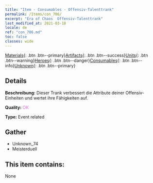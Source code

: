 ```yaml
---
title: "Item - Consumables - Offensiv-Talenttrank"
permalink: /Items/con_786/
excerpt: "Era of Chaos  Offensiv-Talenttrank"
last_modified_at: 2021-03-18
locale: de
ref: "con_786.md"
toc: false
classes: wide
---
```

 [Materials](/de/Items/){: .btn .btn--primary}[Artifacts](/de/Items/Artifacts/){: .btn .btn--success}[Units](/de/Items/Units/){: .btn .btn--warning}[Heroes](/de/Items/Heroes/){: .btn .btn--danger}[Consumables](/de/Items/Consumables/){: .btn .btn--info}[Unknown](/de/Items/Unknown/){: .btn .btn--primary}

## Details
 **Beschreibung:** Dieser Trank verbessert die Attribute deiner Offensiv-Einheiten und wertet ihre Fähigkeiten auf.

 **Quality:** <span style="color: #DA70D6">OK</span>

 **Type:** Event related

## Gather

*    Unknown_74 
*    Meisterduell 

## This item contains:

  None

